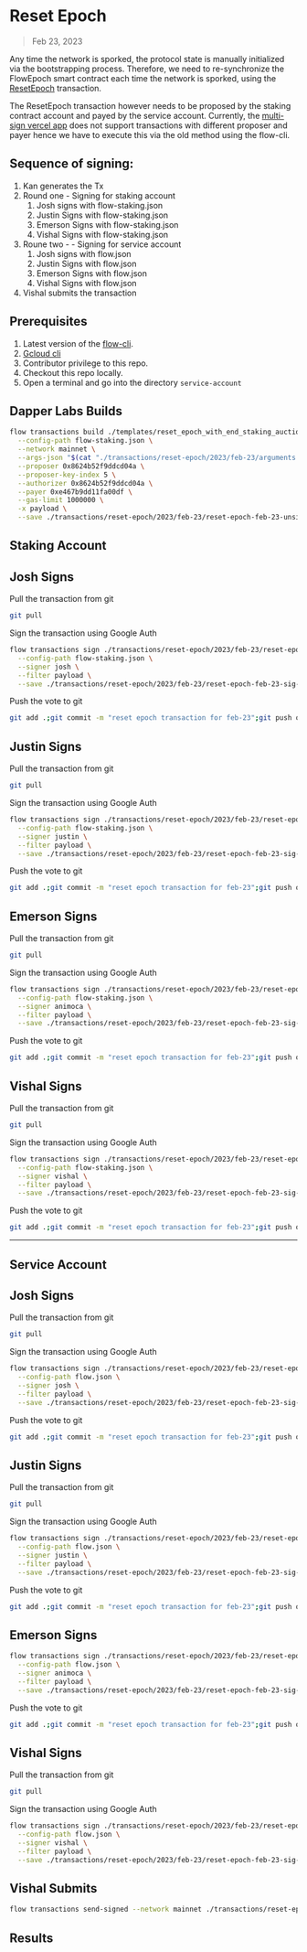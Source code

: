 # Reset Epoch

> Feb 23, 2023

Any time the network is sporked, the protocol state is manually initialized via the bootstrapping process.
Therefore, we need to re-synchronize the FlowEpoch smart contract each time the network is sporked, using the [ResetEpoch](../../../../templates/reset_epoch_with_end_staking_auction.cdc) transaction.

The ResetEpoch transaction however needs to be proposed by the staking contract account and payed by the service account.
Currently, the [multi-sign vercel app](https://flow-multisig-git-service-account-onflow.vercel.app/mainnet) does not support transactions with different proposer and payer hence we have to execute this via the old method using the flow-cli.

## Sequence of signing: 
1. Kan generates the Tx
2. Round one - Signing for staking account
   1. Josh signs with flow-staking.json
   2. Justin Signs with flow-staking.json
   3. Emerson Signs with flow-staking.json
   4. Vishal Signs with flow-staking.json
3. Roune two - - Signing for service account
   1. Josh signs with flow.json
   2. Justin Signs with flow.json
   3. Emerson Signs with flow.json
   4. Vishal Signs with flow.json
4. Vishal submits the transaction

## Prerequisites
1. Latest version of the [flow-cli](https://developers.flow.com/tools/flow-cli).
2. [Gcloud cli](https://cloud.google.com/sdk/docs/install)
3. Contributor privilege to this repo.
4. Checkout this repo locally.
5. Open a terminal and go into the directory `service-account`

## Dapper Labs Builds

```sh
flow transactions build ./templates/reset_epoch_with_end_staking_auction.cdc \
  --config-path flow-staking.json \
  --network mainnet \
  --args-json "$(cat "./transactions/reset-epoch/2023/feb-23/arguments.json")" \
  --proposer 0x8624b52f9ddcd04a \
  --proposer-key-index 5 \
  --authorizer 0x8624b52f9ddcd04a \
  --payer 0xe467b9dd11fa00df \
  --gas-limit 1000000 \
  -x payload \
  --save ./transactions/reset-epoch/2023/feb-23/reset-epoch-feb-23-unsigned.rlp
```

## Staking Account

## Josh Signs

Pull the transaction from git
```sh
git pull
```

Sign the transaction using Google Auth
```sh
flow transactions sign ./transactions/reset-epoch/2023/feb-23/reset-epoch-feb-23-unsigned.rlp \
  --config-path flow-staking.json \
  --signer josh \
  --filter payload \
  --save ./transactions/reset-epoch/2023/feb-23/reset-epoch-feb-23-sig-1.rlp
```

Push the vote to git
```sh
git add .;git commit -m "reset epoch transaction for feb-23";git push origin main
```

## Justin Signs

Pull the transaction from git
```sh
git pull
```

Sign the transaction using Google Auth
```sh
flow transactions sign ./transactions/reset-epoch/2023/feb-23/reset-epoch-feb-23-sig-1.rlp \
  --config-path flow-staking.json \
  --signer justin \
  --filter payload \
  --save ./transactions/reset-epoch/2023/feb-23/reset-epoch-feb-23-sig-2.rlp
```

Push the vote to git
```sh
git add .;git commit -m "reset epoch transaction for feb-23";git push origin main
```

## Emerson Signs

Pull the transaction from git
```sh
git pull
```

Sign the transaction using Google Auth
```sh
flow transactions sign ./transactions/reset-epoch/2023/feb-23/reset-epoch-feb-23-sig-2.rlp \
  --config-path flow-staking.json \
  --signer animoca \
  --filter payload \
  --save ./transactions/reset-epoch/2023/feb-23/reset-epoch-feb-23-sig-3.rlp
```

Push the vote to git
```sh
git add .;git commit -m "reset epoch transaction for feb-23";git push origin main
```

## Vishal Signs

Pull the transaction from git
```sh
git pull
```

Sign the transaction using Google Auth
```sh
flow transactions sign ./transactions/reset-epoch/2023/feb-23/reset-epoch-feb-23-sig-3.rlp \
  --config-path flow-staking.json \
  --signer vishal \
  --filter payload \
  --save ./transactions/reset-epoch/2023/feb-23/reset-epoch-feb-23-sig-4.rlp
```

Push the vote to git
```sh
git add .;git commit -m "reset epoch transaction for feb-23";git push origin main
```

---

## Service Account
## Josh Signs

Pull the transaction from git
```sh
git pull
```

Sign the transaction using Google Auth
```sh
flow transactions sign ./transactions/reset-epoch/2023/feb-23/reset-epoch-feb-23-sig-4.rlp \
  --config-path flow.json \
  --signer josh \
  --filter payload \
  --save ./transactions/reset-epoch/2023/feb-23/reset-epoch-feb-23-sig-5.rlp
```

Push the vote to git
```sh
git add .;git commit -m "reset epoch transaction for feb-23";git push origin main
```

## Justin Signs

Pull the transaction from git
```sh
git pull
```

Sign the transaction using Google Auth
```sh
flow transactions sign ./transactions/reset-epoch/2023/feb-23/reset-epoch-feb-23-sig-5.rlp \
  --config-path flow.json \
  --signer justin \
  --filter payload \
  --save ./transactions/reset-epoch/2023/feb-23/reset-epoch-feb-23-sig-6.rlp
```


Push the vote to git
```sh
git add .;git commit -m "reset epoch transaction for feb-23";git push origin main
```

## Emerson Signs

```sh
flow transactions sign ./transactions/reset-epoch/2023/feb-23/reset-epoch-feb-23-sig-6.rlp \
  --config-path flow.json \
  --signer animoca \
  --filter payload \
  --save ./transactions/reset-epoch/2023/feb-23/reset-epoch-feb-23-sig-7.rlp
```

Push the vote to git
```sh
git add .;git commit -m "reset epoch transaction for feb-23";git push origin main
```

## Vishal Signs

Pull the transaction from git
```sh
git pull
```

Sign the transaction using Google Auth
```sh
flow transactions sign ./transactions/reset-epoch/2023/feb-23/reset-epoch-feb-23-sig-7.rlp \
  --config-path flow.json \
  --signer vishal \
  --filter payload \
  --save ./transactions/reset-epoch/2023/feb-23/reset-epoch-feb-23-sig-complete.rlp
```

## Vishal Submits

```sh
flow transactions send-signed --network mainnet ./transactions/reset-epoch/2023/feb-23/reset-epoch-feb-23-sig-complete.rlp
```

## Results


